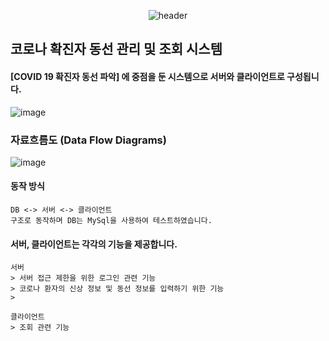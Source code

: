 
<div align=center>
  
![header](https://capsule-render.vercel.app/api?type=soft&color=3C3530&fontColor=F16B6F&height=130&section=header&text=%20Corona　Management　System%20&animation=scaleIn&fontSize=40&fontAlign=50&fontAlignY=50)

</div>

## 코로나 확진자 동선 관리 및 조회 시스템
#### [COVID 19 확진자 동선 파악] 에 중점을 둔 시스템으로 서버와 클라이언트로 구성됩니다.
![image](https://user-images.githubusercontent.com/28488288/106213659-824cc480-6210-11eb-8b68-3352b69762d3.png)


### 자료흐름도 (Data Flow Diagrams)
![image](https://user-images.githubusercontent.com/28488288/106213512-3863de80-6210-11eb-8357-61395710e329.png)

#### 동작 방식
```
DB <-> 서버 <-> 클라이언트
구조로 동작하며 DB는 MySql을 사용하여 테스트하였습니다.
```

#### 서버, 클라이언트는 각각의 기능을 제공합니다.
```
서버
> 서버 접근 제한을 위한 로그인 관련 기능
> 코로나 환자의 신상 정보 및 동선 정보를 입력하기 위한 기능
> 

클라이언트
> 조회 관련 기능
```

